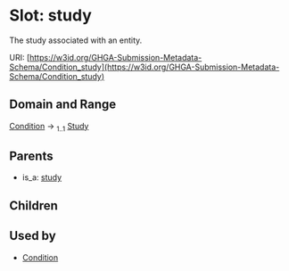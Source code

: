
# Slot: study


The study associated with an entity.

URI: [https://w3id.org/GHGA-Submission-Metadata-Schema/Condition_study](https://w3id.org/GHGA-Submission-Metadata-Schema/Condition_study)


## Domain and Range

[Condition](Condition.md) &#8594;  <sub>1..1</sub> [Study](Study.md)

## Parents

 *  is_a: [study](study.md)

## Children


## Used by

 * [Condition](Condition.md)
